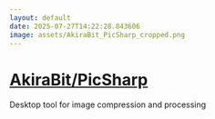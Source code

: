 ```yaml
---
layout: default
date: 2025-07-27T14:22:28.843606
image: assets/AkiraBit_PicSharp_cropped.png
---
```


# [AkiraBit/PicSharp](https://github.com/AkiraBit/PicSharp)

Desktop tool for image compression and processing
